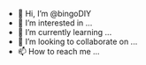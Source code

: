 - 👋 Hi, I’m @bingoDIY
- 👀 I’m interested in ...
- 🌱 I’m currently learning ...
- 💞️ I’m looking to collaborate on ...
- 📫 How to reach me ...

<!---
bingoDIY/bingoDIY is a ✨ special ✨ repository because its `README.md` (this file) appears on your GitHub profile.
You can click the Preview link to take a look at your changes.
--->
